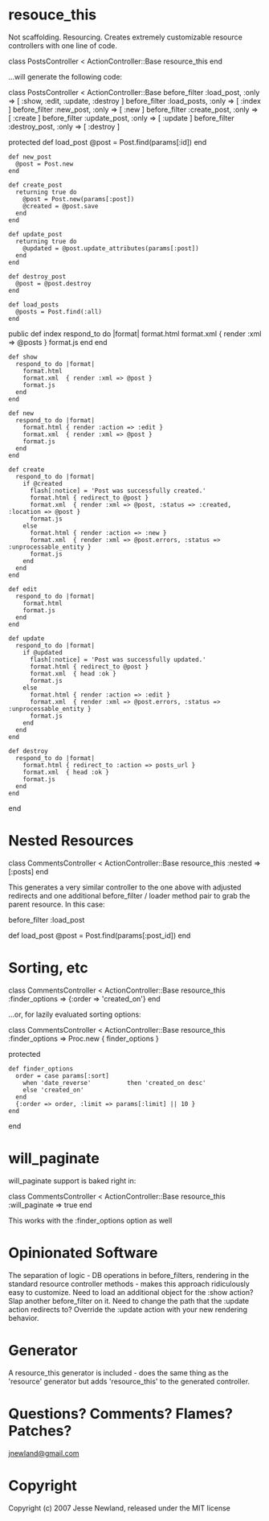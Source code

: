 resouce_this
===========

Not scaffolding. Resourcing. Creates extremely customizable resource controllers with one line of code.

  class PostsController < ActionController::Base
   resource_this
  end

...will generate the following code:

  class PostsController < ActionController::Base
    before_filter :load_post, :only => [ :show, :edit, :update, :destroy ]
    before_filter :load_posts, :only => [ :index ]
    before_filter :new_post, :only => [ :new ]
    before_filter :create_post, :only => [ :create ]
    before_filter :update_post, :only => [ :update ]
    before_filter :destroy_post, :only => [ :destroy ]

  protected
    def load_post
      @post = Post.find(params[:id])
    end
  
    def new_post
      @post = Post.new
    end
  
    def create_post
      returning true do
        @post = Post.new(params[:post])
        @created = @post.save
      end
    end
  
    def update_post
      returning true do
        @updated = @post.update_attributes(params[:post])
      end
    end
  
    def destroy_post
      @post = @post.destroy
    end
  
    def load_posts
      @posts = Post.find(:all)
    end
  
  public
    def index
      respond_to do |format|
        format.html
        format.xml  { render :xml => @posts }
        format.js
      end
    end

    def show          
      respond_to do |format|
        format.html
        format.xml  { render :xml => @post }
        format.js
      end
    end

    def new          
      respond_to do |format|
        format.html { render :action => :edit }
        format.xml  { render :xml => @post }
        format.js
      end
    end

    def create
      respond_to do |format|
        if @created
          flash[:notice] = 'Post was successfully created.'
          format.html { redirect_to @post }
          format.xml  { render :xml => @post, :status => :created, :location => @post }
          format.js
        else
          format.html { render :action => :new }
          format.xml  { render :xml => @post.errors, :status => :unprocessable_entity }
          format.js
        end
      end
    end 

    def edit
      respond_to do |format|
        format.html
        format.js
      end
    end

    def update
      respond_to do |format|
        if @updated
          flash[:notice] = 'Post was successfully updated.'
          format.html { redirect_to @post }
          format.xml  { head :ok }
          format.js
        else
          format.html { render :action => :edit }
          format.xml  { render :xml => @post.errors, :status => :unprocessable_entity }
          format.js
        end
      end
    end

    def destroy          
      respond_to do |format|
        format.html { redirect_to :action => posts_url }
        format.xml  { head :ok }
        format.js
      end
    end
  end

Nested Resources
===========

  class CommentsController < ActionController::Base
    resource_this :nested => [:posts]
  end

This generates a very similar controller to the one above with adjusted redirects and one additional before_filter / loader method pair to grab the parent resource. In this case:

  before_filter :load_post
  
  def load_post
    @post = Post.find(params[:post_id])
  end
  
Sorting, etc
===========

  class CommentsController < ActionController::Base
    resource_this :finder_options => {:order => 'created_on'}
  end
  
...or, for lazily evaluated sorting options:

  class CommentsController < ActionController::Base
    resource_this :finder_options => Proc.new { finder_options }
    
  protected
  
    def finder_options
      order = case params[:sort]
        when 'date_reverse'          then 'created_on desc'
        else 'created_on'
      end
      {:order => order, :limit => params[:limit] || 10 }
    end
    
  end

will_paginate
===========

will_paginate support is baked right in:

  class CommentsController < ActionController::Base
    resource_this :will_paginate => true
  end
  
This works with the :finder_options option as well
  
Opinionated Software
===========
  
The separation of logic - DB operations in before_filters, rendering in the standard resource controller methods - makes this approach ridiculously easy to customize. Need to load an additional object for the :show action? Slap another before_filter on it. Need to change the path that the :update action redirects to? Override the :update action with your new rendering behavior.

Generator
===========

A resource_this generator is included - does the same thing as the 'resource' generator but adds 'resource_this' to the generated controller.

Questions? Comments? Flames? Patches?
===========
jnewland@gmail.com

Copyright
===========
Copyright (c) 2007 Jesse Newland, released under the MIT license
